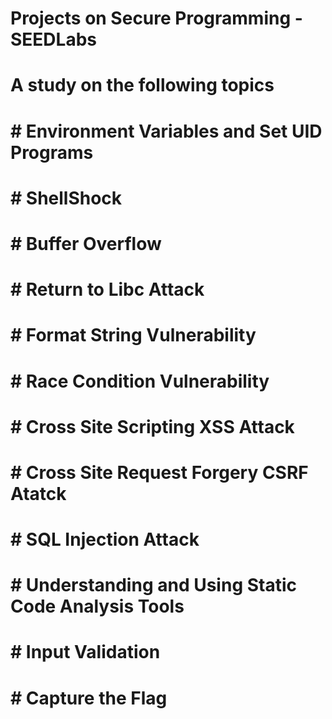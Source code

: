 # Projects on Secure Programming - SEEDLabs
# A study on the following topics
# # Environment Variables and Set UID Programs
# # ShellShock
# # Buffer Overflow
# # Return to Libc Attack
# # Format String Vulnerability
# # Race Condition Vulnerability
# # Cross Site Scripting XSS Attack
# # Cross Site Request Forgery CSRF Atatck
# # SQL Injection Attack
# # Understanding and Using Static Code Analysis Tools
# # Input Validation
# # Capture the Flag
